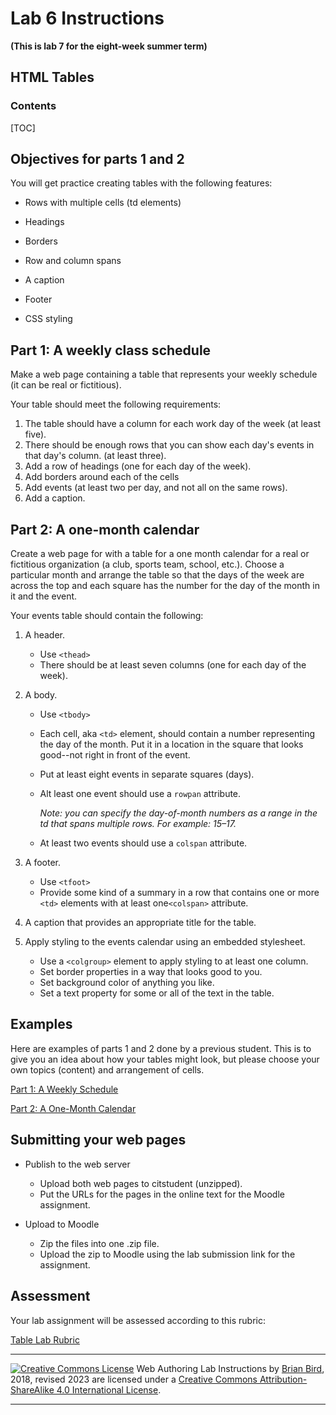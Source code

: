 <h1>Lab 6 Instructions</h1>

**(This is lab 7 for the eight-week summer term)**

<h2>HTML Tables</h2>

<h3>Contents</h3>

[TOC]

## Objectives for parts 1 and 2

You will get practice creating tables with the following features:

- Rows with multiple cells (td elements)

- Headings

- Borders

- Row and column spans

- A caption

- Footer

- CSS styling

  

## Part 1: A weekly class schedule

Make a web page containing a table that represents your weekly schedule (it can be real or fictitious).

Your table should meet the following requirements:

1. The table should have a column for each work day of the week (at least five).
2. There should be enough rows that you can show each day's events in that day's column. (at least three).
3. Add a row of headings (one for each day of the week).
4. Add borders around each of the cells
5. Add events (at least two per day, and not all on the same rows).
6. Add a caption.



## Part 2: A one-month calendar

Create a web page for with a table for a one month calendar for a real or fictitious organization (a club, sports team, school, etc.). Choose a particular month and arrange the table so that the days of the week are across the top and each square has the number for the day of the month in it and the event.

Your events table should contain the following:

1. A header.

   - Use `<thead>`
   - There should be at least seven columns (one for each day of the week).

2. A body.

   - Use `<tbody>`

   - Each cell, aka `<td>` element, should contain a number representing the day of the month. Put it in a location in the square that looks good--not right in front of the event.

   - Put at least eight events in separate squares (days).

   - Alt least one event should use a `rowpan` attribute.

     *Note: you can specify the day-of-month numbers as a range in the td that spans multiple rows. For example: 15&ndash;17.*

   - At least two events should use a `colspan` attribute.

3. A footer.

   - Use `<tfoot>`
   - Provide some kind of a summary in a row that contains one or more `<td>` elements with at least one`<colspan>` attribute.

4. A caption that provides an appropriate title for the table.

5. Apply styling to the events calendar using an embedded stylesheet.

   - Use a `<colgroup>` element to apply styling to at least one column.
   - Set border properties in a way that looks good to you.
   - Set background color of anything you like.
   - Set a text property for some or all of the text in the table.

## Examples

Here are examples of parts 1 and 2 done by a previous student. This is to give you an idea about how your tables might look, but please choose your own topics (content) and arrangement of cells.

[Part 1: A Weekly Schedule](Example_WeeklySchedule.pdf)

[Part 2: A One-Month Calendar](Example_MonthCalendar.pdf)

## Submitting your web pages

- Publish to the web server

  - Upload both web pages to citstudent (unzipped).
  - Put the URLs for the pages in the online text for the Moodle assignment.

- Upload to Moodle

  - Zip the files into one .zip file.
  - Upload the zip to Moodle using the lab submission link for the assignment. 
  

## Assessment

Your lab assignment will be assessed according to this rubric:

[Table Lab Rubric](Lab6Rubric-CIS195.htm)




------

[![Creative Commons License](https://i.creativecommons.org/l/by-sa/4.0/88x31.png)](http://creativecommons.org/licenses/by-sa/4.0/) Web Authoring Lab Instructions by [Brian Bird](https://profbird.dev), 2018, revised <time>2023</time> are licensed under a [Creative Commons Attribution-ShareAlike 4.0 International License](http://creativecommons.org/licenses/by-sa/4.0/). 

------------



